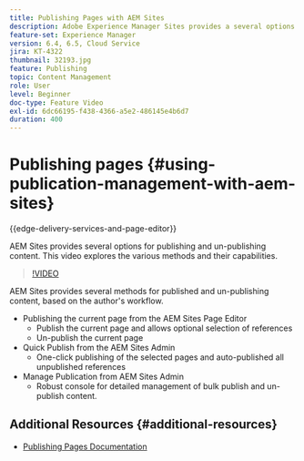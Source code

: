 ```yaml
---
title: Publishing Pages with AEM Sites
description: Adobe Experience Manager Sites provides a several options for publishing and un-publishing content. This video explores the various methods and their capabilities.
feature-set: Experience Manager
version: 6.4, 6.5, Cloud Service
jira: KT-4322
thumbnail: 32193.jpg
feature: Publishing
topic: Content Management
role: User
level: Beginner
doc-type: Feature Video
exl-id: 6dc66195-f438-4366-a5e2-486145e4b6d7
duration: 400
---
```

# Publishing pages {#using-publication-management-with-aem-sites}

{{edge-delivery-services-and-page-editor}}

AEM Sites provides several options for publishing and un-publishing content. This video explores the various methods and their capabilities.

>[!VIDEO](https://video.tv.adobe.com/v/32193?quality=12&learn=on)

AEM Sites provides several methods for published and un-publishing content, based on the author's workflow.

* Publishing the current page from the AEM Sites Page Editor
  * Publish the current page and allows optional selection of references
  * Un-publish the current page
* Quick Publish from the AEM Sites Admin
  * One-click publishing of the selected pages and auto-published all unpublished references
* Manage Publication from AEM Sites Admin
  * Robust console for detailed management of bulk publish and un-publish content.

## Additional Resources {#additional-resources}

* [Publishing Pages Documentation](https://experienceleague.adobe.com/docs/experience-manager-65/authoring/authoring/publishing-pages.html)

